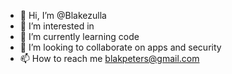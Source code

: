 - 👋 Hi, I’m @Blakezulla
- 👀 I’m interested in  
- 🌱 I’m currently learning code
- 💞️ I’m looking to collaborate on apps and security 
- 📫 How to reach me blakpeters@gmail.com


<!---
Blakezulla/Blakezulla is a ✨ special ✨ repository because its `README.md` (this file) appears on your GitHub profile.
You can click the Preview link to take a look at your changes.
--->

